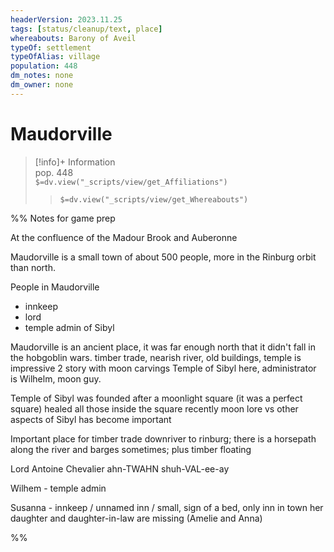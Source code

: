 ```yaml
---
headerVersion: 2023.11.25
tags: [status/cleanup/text, place]
whereabouts: Barony of Aveil
typeOf: settlement
typeOfAlias: village
population: 448
dm_notes: none
dm_owner: none
---
```

# Maudorville
>[!info]+ Information  
> pop. 448  
> `$=dv.view("_scripts/view/get_Affiliations")`  
>> `$=dv.view("_scripts/view/get_Whereabouts")`

%% Notes for game prep

At the confluence of the Madour Brook and Auberonne

Maudorville is a small town of about 500 people, more in the Rinburg orbit than north. 

People in Maudorville

* innkeep
* lord
* temple admin of Sibyl

Maudorville is an ancient place, it was far enough north that it didn't fall in the hobgoblin wars. 
timber trade, nearish river, old buildings, temple is impressive 2 story with moon carvings
Temple of Sibyl here, administrator is Wilhelm, moon guy.

Temple of Sibyl was founded after a moonlight square (it was a perfect square) healed all those inside the square
recently moon lore vs other aspects of Sibyl has become important

Important place for timber trade downriver to rinburg; there is a horsepath along the river and barges sometimes; plus timber floating

Lord Antoine Chevalier ahn-TWAHN shuh-VAL-ee-ay

Wilhem - temple admin

Susanna - innkeep / unnamed inn / small, sign of a bed, only inn in town
her daughter and daughter-in-law are missing (Amelie and Anna)

%%